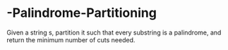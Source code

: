 # -Palindrome-Partitioning
Given a string s, partition it such that every substring is a palindrome, and return the minimum number of cuts needed.
